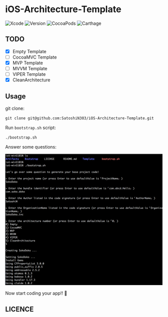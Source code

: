 iOS-Architecture-Template
===

![Xcode](https://img.shields.io/badge/Xcode-10.1-lightgrey.svg)
![Version](https://img.shields.io/badge/version-1.0.0--alpha1-orange.svg)
![CocoaPods](https://img.shields.io/badge/pod-1.5.3-blue.svg)
![Carthage](https://img.shields.io/badge/carthage-0.31.2-blue.svg)

## TODO
- [x] Empty Template
- [ ] CocoaMVC Template
- [x] MVP Template
- [ ] MVVM Template
- [ ] VIPER Template
- [x] CleanArchitecture

## Usage

git clone: 

```shell
git clone git@github.com:SatoshiN303/iOS-Architecture-Template.git
```

Run `bootstrap.sh` script: 

```shell
./bootstrap.sh
```

Answer some questions:

<img src="readme-image.png" width="500"/>

Now start coding your app!! 🥂

## LICENCE
